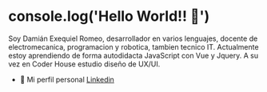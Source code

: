 
# console.log('Hello World!! 👋')
Soy Damián Exequiel Romeo, desarrollador en varios lenguajes, docente de electromecanica, programacion y robotica, tambien tecnico IT.
Actualmente estoy aprendiendo de forma autodidacta JavaScript con Vue y Jquery. A su vez en Coder House estudio diseño de UX/UI.

- 💼 Mi perfil personal [Linkedin](https://www.linkedin.com/in/damianeromeo/ "Linkedin")
